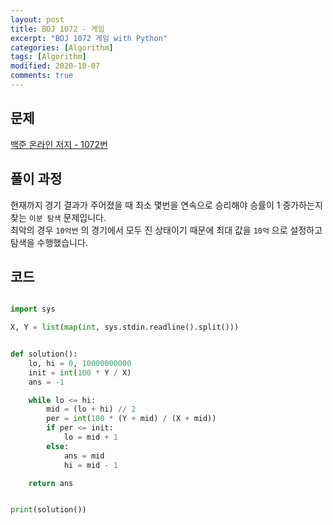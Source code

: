 ```yaml
---
layout: post
title: BOJ 1072 - 게임
excerpt: "BOJ 1072 게임 with Python"
categories: [Algorithm]
tags: [Algorithm]
modified: 2020-10-07
comments: true
---
```


## 문제

[백준 온라인 저지 - 1072번](https://www.acmicpc.net/problem/1072)

## 풀이 과정

현재까지 경기 결과가 주어졌을 때 최소 몇번을 연속으로 승리해야 승률이 1 증가하는지 찾는 `이분 탐색` 문제입니다. <br>
최악의 경우 `10억번` 의 경기에서 모두 진 상태이기 때문에 최대 값을 `10억` 으로 설정하고 탐색을 수행했습니다. <br>

## 코드

```python

import sys

X, Y = list(map(int, sys.stdin.readline().split()))


def solution():
    lo, hi = 0, 10000000000
    init = int(100 * Y / X)
    ans = -1

    while lo <= hi:
        mid = (lo + hi) // 2
        per = int(100 * (Y + mid) / (X + mid))
        if per <= init:
            lo = mid + 1
        else:
            ans = mid
            hi = mid - 1

    return ans


print(solution())

```
